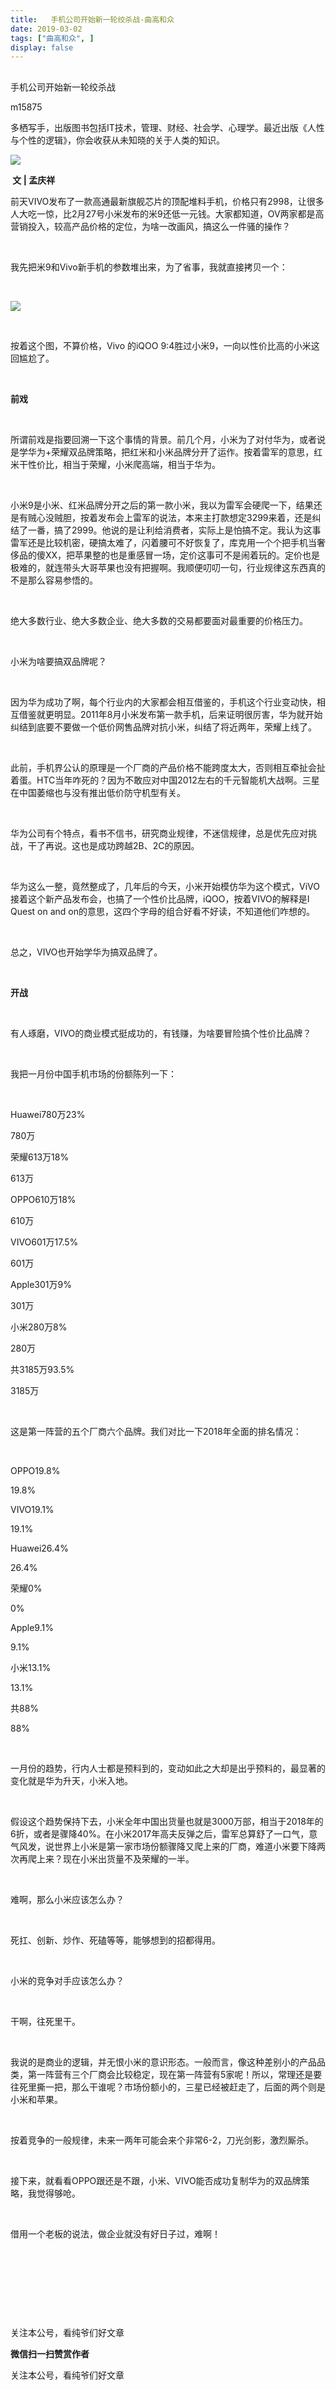 ```yaml
---
title:   手机公司开始新一轮绞杀战-曲高和众
date: 2019-03-02
tags: ["曲高和众", ]
display: false
---
```



## 



手机公司开始新一轮绞杀战




m15875




多栖写手，出版图书包括IT技术，管理、财经、社会学、心理学。最近出版《人性与个性的逻辑》，你会收获从未知晓的关于人类的知识。


<img class="" data-ratio="0.746268656716418" data-s="300,640" src="https://mmbiz.qpic.cn/mmbiz_jpg/fxGMiaL5Zj1iart7j1m9js1NGkaK1rKULUtEesAVpu0rwn2ibQyNics1BADOQ498E5VWcKBt6hafPFc8icf4TH2RribQ/640?wx_fmt=jpeg" data-type="jpeg" data-w="1005" style=""/>

**&nbsp;文 | 孟庆祥**



前天VIVO发布了一款高通最新旗舰芯片的顶配堆料手机，价格只有2998，让很多人大吃一惊，比2月27号小米发布的米9还低一元钱。大家都知道，OV两家都是高营销投入，较高产品价格的定位，为啥一改画风，搞这么一件骚的操作？

&nbsp;

我先把米9和Vivo新手机的参数堆出来，为了省事，我就直接拷贝一个：

&nbsp;

<img class="" data-copyright="0" data-ratio="0.6861167002012073" data-s="300,640" src="https://mmbiz.qpic.cn/mmbiz_png/fxGMiaL5Zj1gTBxlaZTMIeFIfwjh3K0bNDF4Wpj29A4jQtYemolktibTcKTpIKDkqGel0oCB8wJmfVLbaRX4QcZQ/640?wx_fmt=png" data-type="png" data-w="497" style=""/>

&nbsp;

按着这个图，不算价格，Vivo 的iQOO 9:4胜过小米9，一向以性价比高的小米这回尴尬了。

&nbsp;

**前戏**

&nbsp;

所谓前戏是指要回溯一下这个事情的背景。前几个月，小米为了对付华为，或者说是学华为+荣耀双品牌策略，把红米和小米品牌分开了运作。按着雷军的意思，红米干性价比，相当于荣耀，小米爬高端，相当于华为。

&nbsp;

小米9是小米、红米品牌分开之后的第一款小米，我以为雷军会硬爬一下，结果还是有贼心没贼胆，按着发布会上雷军的说法，本来主打款想定3299来着，还是纠结了一番，搞了2999。他说的是让利给消费者，实际上是怕搞不定。我认为这事雷军还是比较机密，硬搞太难了，闪着腰可不好恢复了，库克用一个个把手机当奢侈品的傻XX，把苹果整的也是重感冒一场，定价这事可不是闹着玩的。定价也是极难的，就连带头大哥苹果也没有把握啊。我顺便叨叨一句，行业规律这东西真的不是那么容易参悟的。

&nbsp;

绝大多数行业、绝大多数企业、绝大多数的交易都要面对最重要的价格压力。

&nbsp;

小米为啥要搞双品牌呢？

&nbsp;

因为华为成功了啊，每个行业内的大家都会相互借鉴的，手机这个行业变动快，相互借鉴就更明显。2011年8月小米发布第一款手机，后来证明很厉害，华为就开始纠结到底要不要做一个低价网售品牌对抗小米，纠结了将近两年，荣耀上线了。

&nbsp;

此前，手机界公认的原理是一个厂商的产品价格不能跨度太大，否则相互牵扯会扯着蛋。HTC当年咋死的？因为不敢应对中国2012左右的千元智能机大战啊。三星在中国萎缩也与没有推出低价防守机型有关。

&nbsp;

华为公司有个特点，看书不信书，研究商业规律，不迷信规律，总是优先应对挑战，干了再说。这也是成功跨越2B、2C的原因。

&nbsp;

华为这么一整，竟然整成了，几年后的今天，小米开始模仿华为这个模式，ViVO接着这个新产品发布会，也搞了一个性价比品牌，iQOO，按着VIVO的解释是I Quest on and on的意思，这四个字母的组合好看不好读，不知道他们咋想的。

&nbsp;

总之，VIVO也开始学华为搞双品牌了。

&nbsp;

**开战**

&nbsp;

有人琢磨，VIVO的商业模式挺成功的，有钱赚，为啥要冒险搞个性价比品牌？

&nbsp;

我把一月份中国手机市场的份额陈列一下：

&nbsp;
<td width="85" valign="top" style="border-width: 1px;border-color: windowtext;padding: 0px 7px;">Huawei</td><td width="50" valign="top" style="border-top-width: 1px;border-right-width: 1px;border-bottom-width: 1px;border-top-color: windowtext;border-right-color: windowtext;border-bottom-color: windowtext;border-left: none;padding: 0px 7px;">780万</td><td width="50" valign="top" style="border-top-width: 1px;border-right-width: 1px;border-bottom-width: 1px;border-top-color: windowtext;border-right-color: windowtext;border-bottom-color: windowtext;border-left: none;padding: 0px 7px;">23%</td>

780万
<td width="85" valign="top" style="border-right-width: 1px;border-bottom-width: 1px;border-left-width: 1px;border-right-color: windowtext;border-bottom-color: windowtext;border-left-color: windowtext;border-top: none;padding: 0px 7px;">荣耀</td><td width="50" valign="top" style="border-top: none;border-left: none;border-bottom-width: 1px;border-bottom-color: windowtext;border-right-width: 1px;border-right-color: windowtext;padding: 0px 7px;">613万</td><td width="50" valign="top" style="border-top: none;border-left: none;border-bottom-width: 1px;border-bottom-color: windowtext;border-right-width: 1px;border-right-color: windowtext;padding: 0px 7px;">18%</td>

613万
<td width="85" valign="top" style="border-right-width: 1px;border-bottom-width: 1px;border-left-width: 1px;border-right-color: windowtext;border-bottom-color: windowtext;border-left-color: windowtext;border-top: none;padding: 0px 7px;">OPPO</td><td width="50" valign="top" style="border-top: none;border-left: none;border-bottom-width: 1px;border-bottom-color: windowtext;border-right-width: 1px;border-right-color: windowtext;padding: 0px 7px;">610万</td><td width="50" valign="top" style="border-top: none;border-left: none;border-bottom-width: 1px;border-bottom-color: windowtext;border-right-width: 1px;border-right-color: windowtext;padding: 0px 7px;">18%</td>

610万
<td width="85" valign="top" style="border-right-width: 1px;border-bottom-width: 1px;border-left-width: 1px;border-right-color: windowtext;border-bottom-color: windowtext;border-left-color: windowtext;border-top: none;padding: 0px 7px;">VIVO</td><td width="50" valign="top" style="border-top: none;border-left: none;border-bottom-width: 1px;border-bottom-color: windowtext;border-right-width: 1px;border-right-color: windowtext;padding: 0px 7px;">601万</td><td width="50" valign="top" style="border-top: none;border-left: none;border-bottom-width: 1px;border-bottom-color: windowtext;border-right-width: 1px;border-right-color: windowtext;padding: 0px 7px;">17.5%</td>

601万
<td width="85" valign="top" style="border-right-width: 1px;border-bottom-width: 1px;border-left-width: 1px;border-right-color: windowtext;border-bottom-color: windowtext;border-left-color: windowtext;border-top: none;padding: 0px 7px;">Apple</td><td width="50" valign="top" style="border-top: none;border-left: none;border-bottom-width: 1px;border-bottom-color: windowtext;border-right-width: 1px;border-right-color: windowtext;padding: 0px 7px;">301万</td><td width="50" valign="top" style="border-top: none;border-left: none;border-bottom-width: 1px;border-bottom-color: windowtext;border-right-width: 1px;border-right-color: windowtext;padding: 0px 7px;">9%</td>

301万
<td width="85" valign="top" style="border-right-width: 1px;border-bottom-width: 1px;border-left-width: 1px;border-right-color: windowtext;border-bottom-color: windowtext;border-left-color: windowtext;border-top: none;padding: 0px 7px;">小米</td><td width="50" valign="top" style="border-top: none;border-left: none;border-bottom-width: 1px;border-bottom-color: windowtext;border-right-width: 1px;border-right-color: windowtext;padding: 0px 7px;">280万</td><td width="50" valign="top" style="border-top: none;border-left: none;border-bottom-width: 1px;border-bottom-color: windowtext;border-right-width: 1px;border-right-color: windowtext;padding: 0px 7px;">8%</td>

280万
<td width="85" valign="top" style="border-right-width: 1px;border-bottom-width: 1px;border-left-width: 1px;border-right-color: windowtext;border-bottom-color: windowtext;border-left-color: windowtext;border-top: none;padding: 0px 7px;">共</td><td width="50" valign="top" style="border-top: none;border-left: none;border-bottom-width: 1px;border-bottom-color: windowtext;border-right-width: 1px;border-right-color: windowtext;padding: 0px 7px;">3185万</td><td width="50" valign="top" style="border-top: none;border-left: none;border-bottom-width: 1px;border-bottom-color: windowtext;border-right-width: 1px;border-right-color: windowtext;padding: 0px 7px;">93.5%</td>

3185万

&nbsp;

这是第一阵营的五个厂商六个品牌。我们对比一下2018年全面的排名情况：

&nbsp;
<td width="85" valign="top" style="border-width: 1px;border-color: windowtext;padding: 0px 7px;">OPPO</td><td width="50" valign="top" style="border-top-width: 1px;border-right-width: 1px;border-bottom-width: 1px;border-top-color: windowtext;border-right-color: windowtext;border-bottom-color: windowtext;border-left: none;padding: 0px 7px;"></td><td width="50" valign="top" style="border-top-width: 1px;border-right-width: 1px;border-bottom-width: 1px;border-top-color: windowtext;border-right-color: windowtext;border-bottom-color: windowtext;border-left: none;padding: 0px 7px;">19.8%</td>

19.8%
<td width="85" valign="top" style="border-right-width: 1px;border-bottom-width: 1px;border-left-width: 1px;border-right-color: windowtext;border-bottom-color: windowtext;border-left-color: windowtext;border-top: none;padding: 0px 7px;">VIVO</td><td width="50" valign="top" style="border-top: none;border-left: none;border-bottom-width: 1px;border-bottom-color: windowtext;border-right-width: 1px;border-right-color: windowtext;padding: 0px 7px;"></td><td width="50" valign="top" style="border-top: none;border-left: none;border-bottom-width: 1px;border-bottom-color: windowtext;border-right-width: 1px;border-right-color: windowtext;padding: 0px 7px;">19.1%</td>

19.1%
<td width="85" valign="top" style="border-right-width: 1px;border-bottom-width: 1px;border-left-width: 1px;border-right-color: windowtext;border-bottom-color: windowtext;border-left-color: windowtext;border-top: none;padding: 0px 7px;">Huawei</td><td width="50" valign="top" style="border-top: none;border-left: none;border-bottom-width: 1px;border-bottom-color: windowtext;border-right-width: 1px;border-right-color: windowtext;padding: 0px 7px;"></td><td width="50" valign="top" style="border-top: none;border-left: none;border-bottom-width: 1px;border-bottom-color: windowtext;border-right-width: 1px;border-right-color: windowtext;padding: 0px 7px;">26.4%</td>

26.4%
<td width="85" valign="top" style="border-right-width: 1px;border-bottom-width: 1px;border-left-width: 1px;border-right-color: windowtext;border-bottom-color: windowtext;border-left-color: windowtext;border-top: none;padding: 0px 7px;">荣耀</td><td width="50" valign="top" style="border-top: none;border-left: none;border-bottom-width: 1px;border-bottom-color: windowtext;border-right-width: 1px;border-right-color: windowtext;padding: 0px 7px;"></td><td width="50" valign="top" style="border-top: none;border-left: none;border-bottom-width: 1px;border-bottom-color: windowtext;border-right-width: 1px;border-right-color: windowtext;padding: 0px 7px;">0%</td>

0%
<td width="85" valign="top" style="border-right-width: 1px;border-bottom-width: 1px;border-left-width: 1px;border-right-color: windowtext;border-bottom-color: windowtext;border-left-color: windowtext;border-top: none;padding: 0px 7px;">Apple</td><td width="50" valign="top" style="border-top: none;border-left: none;border-bottom-width: 1px;border-bottom-color: windowtext;border-right-width: 1px;border-right-color: windowtext;padding: 0px 7px;"></td><td width="50" valign="top" style="border-top: none;border-left: none;border-bottom-width: 1px;border-bottom-color: windowtext;border-right-width: 1px;border-right-color: windowtext;padding: 0px 7px;">9.1%</td>

9.1%
<td width="85" valign="top" style="border-right-width: 1px;border-bottom-width: 1px;border-left-width: 1px;border-right-color: windowtext;border-bottom-color: windowtext;border-left-color: windowtext;border-top: none;padding: 0px 7px;">小米</td><td width="50" valign="top" style="border-top: none;border-left: none;border-bottom-width: 1px;border-bottom-color: windowtext;border-right-width: 1px;border-right-color: windowtext;padding: 0px 7px;"></td><td width="50" valign="top" style="border-top: none;border-left: none;border-bottom-width: 1px;border-bottom-color: windowtext;border-right-width: 1px;border-right-color: windowtext;padding: 0px 7px;">13.1%</td>

13.1%
<td width="85" valign="top" style="border-right-width: 1px;border-bottom-width: 1px;border-left-width: 1px;border-right-color: windowtext;border-bottom-color: windowtext;border-left-color: windowtext;border-top: none;padding: 0px 7px;">共</td><td width="50" valign="top" style="border-top: none;border-left: none;border-bottom-width: 1px;border-bottom-color: windowtext;border-right-width: 1px;border-right-color: windowtext;padding: 0px 7px;"></td><td width="50" valign="top" style="border-top: none;border-left: none;border-bottom-width: 1px;border-bottom-color: windowtext;border-right-width: 1px;border-right-color: windowtext;padding: 0px 7px;">88%</td>

88%

&nbsp;

一月份的趋势，行内人士都是预料到的，变动如此之大却是出乎预料的，最显著的变化就是华为升天，小米入地。

&nbsp;

假设这个趋势保持下去，小米全年中国出货量也就是3000万部，相当于2018年的6折，或者是骤降40%。在小米2017年高夫反弹之后，雷军总算舒了一口气，意气风发，说世界上小米是第一家市场份额骤降又爬上来的厂商，难道小米要下降两次再爬上来？现在小米出货量不及荣耀的一半。

&nbsp;

难啊，那么小米应该怎么办？

&nbsp;

死扛、创新、炒作、死磕等等，能够想到的招都得用。

&nbsp;

小米的竞争对手应该怎么办？

&nbsp;

干啊，往死里干。

&nbsp;

我说的是商业的逻辑，并无恨小米的意识形态。一般而言，像这种差别小的产品品类，第一阵营有三个厂商会比较稳定，现在第一阵营有5家呢！所以，常理还是要往死里撕一把，那么干谁呢？市场份额小的，三星已经被赶走了，后面的两个则是小米和苹果。

&nbsp;

按着竞争的一般规律，未来一两年可能会来个非常6-2，刀光剑影，激烈厮杀。

&nbsp;

接下来，就看看OPPO跟还是不跟，小米、VIVO能否成功复制华为的双品牌策略，我觉得够呛。

&nbsp;

借用一个老板的说法，做企业就没有好日子过，难啊！

&nbsp;

&nbsp;

&nbsp;

&nbsp;



关注本公号，看纯爷们好文章


**微信扫一扫赞赏作者**






关注本公号，看纯爷们好文章